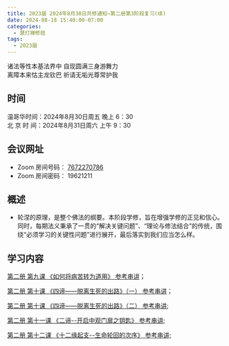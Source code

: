 ```yaml
---
title: 2023届 2024年8月30日共修通知—第二册第3阶段复习(续)
date: 2024-08-18 15:40:00-07:00
categories:
  - 慧灯禅修班
tags:
  - 2023届
---
```

诸法等性本基法界中 自现圆满三身游舞力\
离障本来怙主龙钦巴 祈请无垢光尊常护我

## 时间

温哥华时间：2024年8月30日周五 晚上 6：30\
北 京 时 间：2024年8月31日周六 上午 9：30

## 会议网址

* Zoom 房间号码： [7672270786](https://us02web.zoom.us/j/7672270786?pwd=bjRzNVpOT0g1cWF3WWVqVE1PZzlWZz09)
* Zoom 房间密码： 19621211

## 概述

* 轮涅的原理，是整个佛法的纲要。本阶段学修，旨在增强学修的正见和信心。同时，每期法义秉承了一贯的“解决关键问题”、“理论与修法结合”的传统，围绕“必须学习的关键性问题”进行展开，最后落实到我们应当怎么样。

## 学习内容

[第二册 第九课 《如何将病苦转为道用》 参考串讲](http://view.officeapps.live.com/op/view.aspx?src=https://s3.ap-northeast-1.wasabisys.com/hdcx/hdv/docs/hdcxk/chj/%E7%AC%AC%E4%BA%8C%E5%86%8C%E7%AC%AC9%E8%AF%BE%E5%A6%82%E4%BD%95%E5%B0%86%E7%97%85%E8%8B%A6%E8%BD%AC%E4%B8%BA%E9%81%93%E7%94%A8.pptx)；

[第二册 第十课 《四谛——脱离生死的出路》（一） 参考串讲](http://view.officeapps.live.com/op/view.aspx?src=https://s3.ap-northeast-1.wasabisys.com/hdcx/hdv/docs/hdcxk/chj/%E7%AC%AC%E4%BA%8C%E5%86%8C%E7%AC%AC10%E8%AF%BE%E5%9B%9B%E8%B0%9B1.pptx)；

[第二册 第十课 《四谛——脱离生死的出路》（二） 参考串讲](http://view.officeapps.live.com/op/view.aspx?src=https://s3.ap-northeast-1.wasabisys.com/hdcx/hdv/docs/hdcxk/chj/%E7%AC%AC%E4%BA%8C%E5%86%8C%E7%AC%AC11%E8%AF%BE%E5%9B%9B%E8%B0%9B2.pptx);

[第二册 第十一课 《二谛--开启中观门扉之钥匙》 参考串讲](http://view.officeapps.live.com/op/view.aspx?src=https://s3.ap-northeast-1.wasabisys.com/hdcx/hdv/docs/hdcxk/chj/%E7%AC%AC%E4%BA%8C%E5%86%8C%E7%AC%AC12%E8%AF%BE%E4%BA%8C%E8%B0%9B1.pptx);

[第二册 第十二课 《十二缘起支--生命轮回的次序》 参考串讲;](http://view.officeapps.live.com/op/view.aspx?src=https://s3.ap-northeast-1.wasabisys.com/hdcx/hdv/docs/hdcxk/chj/%E7%AC%AC%E4%BA%8C%E5%86%8C%E7%AC%AC13%E8%AF%BE%E5%8D%81%E4%BA%8C%E7%BC%98%E8%B5%B7%E6%94%AF%E7%94%9F%E5%91%BD%E8%BD%AE%E5%9B%9E%E7%9A%84%E6%AC%A1%E5%BA%8F.pptx)

[](https://s3.ap-northeast-1.wasabisys.com/hdcx/jmy/%e6%85%a7%e7%81%af%e7%a6%85%e4%bf%ae%e8%af%be/%e6%85%a7%e7%81%af%e7%a6%85%e4%bf%ae%e8%af%be%e7%ac%ac%e4%ba%8c%e5%86%8c/13%20%e4%bd%9b%e6%95%99%e7%9a%84%e4%b8%96%e7%95%8c%e8%a7%82(2010).mp4)[](https://www.huidengchanxiu.net/books/b2/2-12)
